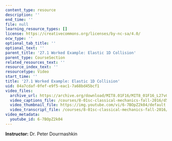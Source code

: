 ```yaml
---
content_type: resource
description: ''
end_time: ''
file: null
learning_resource_types: []
license: https://creativecommons.org/licenses/by-nc-sa/4.0/
ocw_type: ''
optional_tab_title: ''
optional_text: ''
parent_title: '27.1 Worked Example: Elastic 1D Collision'
parent_type: CourseSection
related_resources_text: ''
resource_index_text: ''
resourcetype: Video
start_time: ''
title: '27.1 Worked Example: Elastic 1D Collision'
uid: 84a7cdaf-0fef-e9f5-eac1-7a68bd45bcf1
video_files:
  archive_url: https://archive.org/download/MIT8.01F16/MIT8_01F16_L27v01_360p.mp4
  video_captions_file: /courses/8-01sc-classical-mechanics-fall-2016/d56363453cc859c5a3277dbbbd53a824_6-7BOpZ2k04.vtt
  video_thumbnail_file: https://img.youtube.com/vi/6-7BOpZ2k04/default.jpg
  video_transcript_file: /courses/8-01sc-classical-mechanics-fall-2016/07fafafc5ffff77918d10e35e3dc1733_6-7BOpZ2k04.pdf
video_metadata:
  youtube_id: 6-7BOpZ2k04
---
```


**Instructor:** Dr. Peter Dourmashkin

